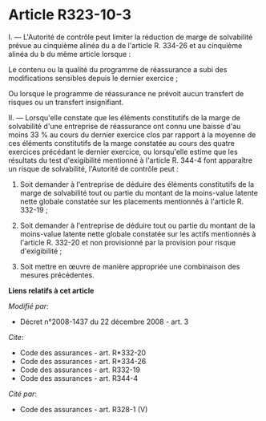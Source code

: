 # Article R323-10-3

I. ― L'Autorité de contrôle peut limiter la réduction de marge de solvabilité prévue au cinquième alinéa du a de l'article R.
334-26 et au cinquième alinéa du b du même article lorsque : 

Le contenu ou la qualité du programme de réassurance a subi des modifications sensibles depuis le dernier exercice ; 

Ou lorsque le programme de réassurance ne prévoit aucun transfert de risques ou un transfert insignifiant. 

II. ― Lorsqu'elle constate que les éléments constitutifs de la marge de solvabilité d'une entreprise de réassurance ont connu
une baisse d'au moins 33 % au cours du dernier exercice clos par rapport à la moyenne de ces éléments constitutifs de la
marge constatée au cours des quatre exercices précédant le dernier exercice, ou lorsqu'elle estime que les résultats du test
d'exigibilité mentionné à l'article R. 344-4 font apparaître un risque de solvabilité, l'Autorité de contrôle peut : 

1. Soit demander à l'entreprise de déduire des éléments constitutifs de la marge de solvabilité tout ou partie du montant de
la moins-value latente nette globale constatée sur les placements mentionnés à l'article R. 332-19 ; 

2. Soit demander à l'entreprise de déduire tout ou partie du montant de la moins-value latente nette globale constatée sur
les actifs mentionnés à l'article R. 332-20 et non provisionné par la provision pour risque d'exigibilité ; 

3. Soit mettre en œuvre de manière appropriée une combinaison des mesures précédentes.

**Liens relatifs à cet article**

_Modifié par_:

  - Décret n°2008-1437 du 22 décembre 2008 - art. 3

_Cite_:

  - Code des assurances - art. R*332-20
  - Code des assurances - art. R*334-26
  - Code des assurances - art. R332-19
  - Code des assurances - art. R344-4

_Cité par_:

  - Code des assurances - art. R328-1 (V)
